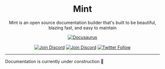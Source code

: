 <div align="center">
  <h1>Mint</h1>
  <p>Mint is an open source documentation builder that's built to be beautiful, blazing fast, and easy to maintain</p>
  <a href="https://mintlify.com"><img src="https://res.cloudinary.com/mintlify/image/upload/v1665198043/hero_miudcf.svg" alt="Docusaurus"></a>
  <div style="margin-top:1rem">
    <a href="https://github.com/mintlify/mint"><img src="https://img.shields.io/github/stars/mintlify/mint?style=social" alt="Join Discord" /></a>
    <a href="https://discord.com/invite/b499CK8P9g"><img src="https://img.shields.io/discord/911693009253466123" alt="Join Discord" /></a>
    <a href="https://twitter.com/mintlify"><img src="https://img.shields.io/twitter/follow/mintlify.svg?style=social" alt="Twitter Follow" /></a>
  </div>
</div>

---

Documentation is currently under construction 🚧
